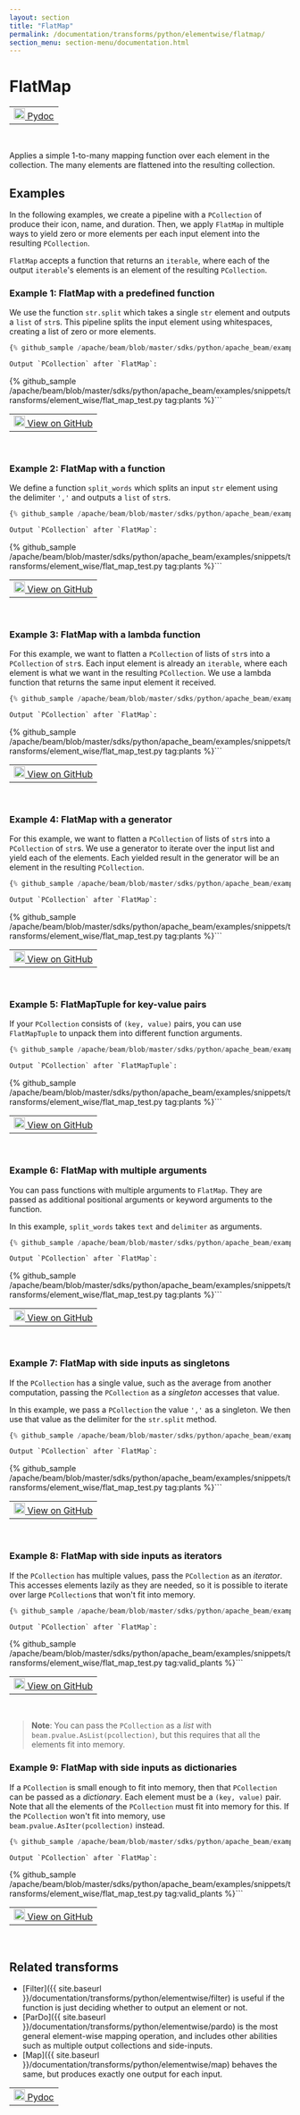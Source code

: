 ```yaml
---
layout: section
title: "FlatMap"
permalink: /documentation/transforms/python/elementwise/flatmap/
section_menu: section-menu/documentation.html
---
```

<!--
Licensed under the Apache License, Version 2.0 (the "License");
you may not use this file except in compliance with the License.
You may obtain a copy of the License at

http://www.apache.org/licenses/LICENSE-2.0

Unless required by applicable law or agreed to in writing, software
distributed under the License is distributed on an "AS IS" BASIS,
WITHOUT WARRANTIES OR CONDITIONS OF ANY KIND, either express or implied.
See the License for the specific language governing permissions and
limitations under the License.
-->

# FlatMap

<script type="text/javascript">
localStorage.setItem('language', 'language-py')
</script>

<table>
  <td>
    <a class="button" target="_blank"
        href="https://beam.apache.org/releases/pydoc/current/apache_beam.transforms.core.html#apache_beam.transforms.core.FlatMap">
      <img src="https://beam.apache.org/images/logos/sdks/python.png"
          width="20px" height="20px" alt="Pydoc" />
      Pydoc
    </a>
  </td>
</table>
<br>

Applies a simple 1-to-many mapping function over each element in the collection.
The many elements are flattened into the resulting collection.

## Examples

In the following examples, we create a pipeline with a `PCollection` of produce their icon, name, and duration.
Then, we apply `FlatMap` in multiple ways to yield zero or more elements per each input element into the resulting `PCollection`.

`FlatMap` accepts a function that returns an `iterable`,
where each of the output `iterable`'s elements is an element of the resulting `PCollection`.

### Example 1: FlatMap with a predefined function

We use the function `str.split` which takes a single `str` element and outputs a `list` of `str`s.
This pipeline splits the input element using whitespaces, creating a list of zero or more elements.

```py
{% github_sample /apache/beam/blob/master/sdks/python/apache_beam/examples/snippets/transforms/element_wise/flat_map.py tag:flat_map_simple %}```

Output `PCollection` after `FlatMap`:

```
{% github_sample /apache/beam/blob/master/sdks/python/apache_beam/examples/snippets/transforms/element_wise/flat_map_test.py tag:plants %}```

<table>
  <td>
    <a class="button" target="_blank"
        href="https://github.com/apache/beam/blob/master/sdks/python/apache_beam/examples/snippets/transforms/element_wise/flat_map.py">
      <img src="https://www.tensorflow.org/images/GitHub-Mark-32px.png"
        width="20px" height="20px" alt="View on GitHub" />
      View on GitHub
    </a>
  </td>
</table>
<br>

### Example 2: FlatMap with a function

We define a function `split_words` which splits an input `str` element using the delimiter `','` and outputs a `list` of `str`s.

```py
{% github_sample /apache/beam/blob/master/sdks/python/apache_beam/examples/snippets/transforms/element_wise/flat_map.py tag:flat_map_function %}```

Output `PCollection` after `FlatMap`:

```
{% github_sample /apache/beam/blob/master/sdks/python/apache_beam/examples/snippets/transforms/element_wise/flat_map_test.py tag:plants %}```

<table>
  <td>
    <a class="button" target="_blank"
        href="https://github.com/apache/beam/blob/master/sdks/python/apache_beam/examples/snippets/transforms/element_wise/flat_map.py">
      <img src="https://www.tensorflow.org/images/GitHub-Mark-32px.png"
        width="20px" height="20px" alt="View on GitHub" />
      View on GitHub
    </a>
  </td>
</table>
<br>

### Example 3: FlatMap with a lambda function

For this example, we want to flatten a `PCollection` of lists of `str`s into a `PCollection` of `str`s.
Each input element is already an `iterable`, where each element is what we want in the resulting `PCollection`.
We use a lambda function that returns the same input element it received.

```py
{% github_sample /apache/beam/blob/master/sdks/python/apache_beam/examples/snippets/transforms/element_wise/flat_map.py tag:flat_map_lambda %}```

Output `PCollection` after `FlatMap`:

```
{% github_sample /apache/beam/blob/master/sdks/python/apache_beam/examples/snippets/transforms/element_wise/flat_map_test.py tag:plants %}```

<table>
  <td>
    <a class="button" target="_blank"
        href="https://github.com/apache/beam/blob/master/sdks/python/apache_beam/examples/snippets/transforms/element_wise/flat_map.py">
      <img src="https://www.tensorflow.org/images/GitHub-Mark-32px.png"
        width="20px" height="20px" alt="View on GitHub" />
      View on GitHub
    </a>
  </td>
</table>
<br>

### Example 4: FlatMap with a generator

For this example, we want to flatten a `PCollection` of lists of `str`s into a `PCollection` of `str`s.
We use a generator to iterate over the input list and yield each of the elements.
Each yielded result in the generator will be an element in the resulting `PCollection`.

```py
{% github_sample /apache/beam/blob/master/sdks/python/apache_beam/examples/snippets/transforms/element_wise/flat_map.py tag:flat_map_generator %}```

Output `PCollection` after `FlatMap`:

```
{% github_sample /apache/beam/blob/master/sdks/python/apache_beam/examples/snippets/transforms/element_wise/flat_map_test.py tag:plants %}```

<table>
  <td>
    <a class="button" target="_blank"
        href="https://github.com/apache/beam/blob/master/sdks/python/apache_beam/examples/snippets/transforms/element_wise/flat_map.py">
      <img src="https://www.tensorflow.org/images/GitHub-Mark-32px.png"
        width="20px" height="20px" alt="View on GitHub" />
      View on GitHub
    </a>
  </td>
</table>
<br>

### Example 5: FlatMapTuple for key-value pairs

If your `PCollection` consists of `(key, value)` pairs,
you can use `FlatMapTuple` to unpack them into different function arguments.

```py
{% github_sample /apache/beam/blob/master/sdks/python/apache_beam/examples/snippets/transforms/element_wise/flat_map.py tag:flat_map_tuple %}```

Output `PCollection` after `FlatMapTuple`:

```
{% github_sample /apache/beam/blob/master/sdks/python/apache_beam/examples/snippets/transforms/element_wise/flat_map_test.py tag:plants %}```

<table>
  <td>
    <a class="button" target="_blank"
        href="https://github.com/apache/beam/blob/master/sdks/python/apache_beam/examples/snippets/transforms/element_wise/flat_map.py">
      <img src="https://www.tensorflow.org/images/GitHub-Mark-32px.png"
        width="20px" height="20px" alt="View on GitHub" />
      View on GitHub
    </a>
  </td>
</table>
<br>

### Example 6: FlatMap with multiple arguments

You can pass functions with multiple arguments to `FlatMap`.
They are passed as additional positional arguments or keyword arguments to the function.

In this example, `split_words` takes `text` and `delimiter` as arguments.

```py
{% github_sample /apache/beam/blob/master/sdks/python/apache_beam/examples/snippets/transforms/element_wise/flat_map.py tag:flat_map_multiple_arguments %}```

Output `PCollection` after `FlatMap`:

```
{% github_sample /apache/beam/blob/master/sdks/python/apache_beam/examples/snippets/transforms/element_wise/flat_map_test.py tag:plants %}```

<table>
  <td>
    <a class="button" target="_blank"
        href="https://github.com/apache/beam/blob/master/sdks/python/apache_beam/examples/snippets/transforms/element_wise/flat_map.py">
      <img src="https://www.tensorflow.org/images/GitHub-Mark-32px.png"
        width="20px" height="20px" alt="View on GitHub" />
      View on GitHub
    </a>
  </td>
</table>
<br>

### Example 7: FlatMap with side inputs as singletons

If the `PCollection` has a single value, such as the average from another computation,
passing the `PCollection` as a *singleton* accesses that value.

In this example, we pass a `PCollection` the value `','` as a singleton.
We then use that value as the delimiter for the `str.split` method.

```py
{% github_sample /apache/beam/blob/master/sdks/python/apache_beam/examples/snippets/transforms/element_wise/flat_map.py tag:flat_map_side_inputs_singleton %}```

Output `PCollection` after `FlatMap`:

```
{% github_sample /apache/beam/blob/master/sdks/python/apache_beam/examples/snippets/transforms/element_wise/flat_map_test.py tag:plants %}```

<table>
  <td>
    <a class="button" target="_blank"
        href="https://github.com/apache/beam/blob/master/sdks/python/apache_beam/examples/snippets/transforms/element_wise/flat_map.py">
      <img src="https://www.tensorflow.org/images/GitHub-Mark-32px.png"
        width="20px" height="20px" alt="View on GitHub" />
      View on GitHub
    </a>
  </td>
</table>
<br>

### Example 8: FlatMap with side inputs as iterators

If the `PCollection` has multiple values, pass the `PCollection` as an *iterator*.
This accesses elements lazily as they are needed,
so it is possible to iterate over large `PCollection`s that won't fit into memory.

```py
{% github_sample /apache/beam/blob/master/sdks/python/apache_beam/examples/snippets/transforms/element_wise/flat_map.py tag:flat_map_side_inputs_iter %}```

Output `PCollection` after `FlatMap`:

```
{% github_sample /apache/beam/blob/master/sdks/python/apache_beam/examples/snippets/transforms/element_wise/flat_map_test.py tag:valid_plants %}```

<table>
  <td>
    <a class="button" target="_blank"
        href="https://github.com/apache/beam/blob/master/sdks/python/apache_beam/examples/snippets/transforms/element_wise/flat_map.py">
      <img src="https://www.tensorflow.org/images/GitHub-Mark-32px.png"
        width="20px" height="20px" alt="View on GitHub" />
      View on GitHub
    </a>
  </td>
</table>
<br>

> **Note**: You can pass the `PCollection` as a *list* with `beam.pvalue.AsList(pcollection)`,
> but this requires that all the elements fit into memory.

### Example 9: FlatMap with side inputs as dictionaries

If a `PCollection` is small enough to fit into memory, then that `PCollection` can be passed as a *dictionary*.
Each element must be a `(key, value)` pair.
Note that all the elements of the `PCollection` must fit into memory for this.
If the `PCollection` won't fit into memory, use `beam.pvalue.AsIter(pcollection)` instead.

```py
{% github_sample /apache/beam/blob/master/sdks/python/apache_beam/examples/snippets/transforms/element_wise/flat_map.py tag:flat_map_side_inputs_dict %}```

Output `PCollection` after `FlatMap`:

```
{% github_sample /apache/beam/blob/master/sdks/python/apache_beam/examples/snippets/transforms/element_wise/flat_map_test.py tag:valid_plants %}```

<table>
  <td>
    <a class="button" target="_blank"
        href="https://github.com/apache/beam/blob/master/sdks/python/apache_beam/examples/snippets/transforms/element_wise/flat_map.py">
      <img src="https://www.tensorflow.org/images/GitHub-Mark-32px.png"
        width="20px" height="20px" alt="View on GitHub" />
      View on GitHub
    </a>
  </td>
</table>
<br>

## Related transforms

* [Filter]({{ site.baseurl }}/documentation/transforms/python/elementwise/filter) is useful if the function is just 
  deciding whether to output an element or not.
* [ParDo]({{ site.baseurl }}/documentation/transforms/python/elementwise/pardo) is the most general element-wise mapping
  operation, and includes other abilities such as multiple output collections and side-inputs. 
* [Map]({{ site.baseurl }}/documentation/transforms/python/elementwise/map) behaves the same, but produces exactly one output for each input.

<table>
  <td>
    <a class="button" target="_blank"
        href="https://beam.apache.org/releases/pydoc/current/apache_beam.transforms.core.html#apache_beam.transforms.core.FlatMap">
      <img src="https://beam.apache.org/images/logos/sdks/python.png"
          width="20px" height="20px" alt="Pydoc" />
      Pydoc
    </a>
  </td>
</table>
<br>
